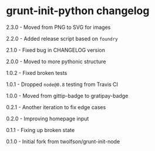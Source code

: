 # grunt-init-python changelog
2.3.0 - Moved from PNG to SVG for images

2.2.0 - Added release script based on `foundry`

2.1.0 - Fixed bug in CHANGELOG version

2.0.0 - Moved to more pythonic structure

1.0.2 - Fixed broken tests

1.0.1 - Dropped `node@0.8` testing from Travis CI

1.0.0 - Moved from gittip-badge to gratipay-badge

0.2.1 - Another iteration to fix edge cases

0.2.0 - Improving homepage input

0.1.1 - Fixing up broken state

0.1.0 - Initial fork from twolfson/grunt-init-node
